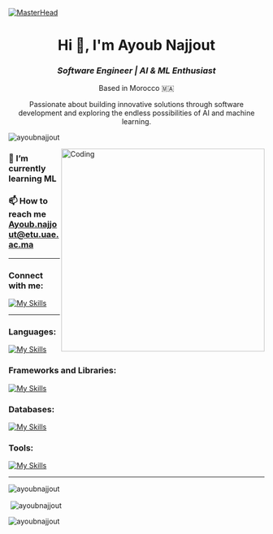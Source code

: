 [![MasterHead](https://developers.giphy.com/branch/master/static/api-512d36c09662682717108a38bbb5c57d.gif)](https://AyoubNajjout.io)

<h1 align="center">
  <b>Hi 👋, I'm Ayoub Najjout</b>  
</h1>

<h3 align="center">
  <i>Software Engineer | AI & ML Enthusiast</i>  
</h3>

<p align="center">
  Based in Morocco 🇲🇦  
</p>

<p align="center">
  Passionate about building innovative solutions through software development and exploring the endless possibilities of AI and machine learning.
</p>

<p align="left"> 
  <img src="https://komarev.com/ghpvc/?username=ayoubnajjout&label=Profile%20views&color=0e75b6&style=flat" alt="ayoubnajjout" /> 
</p>

<img align="right" alt="Coding" width="400" src="https://media.giphy.com/media/RbDKaczqWovIugyJmW/giphy.gif">

### 🌱 I’m currently learning **ML**

### 📫 How to reach me **Ayoub.najjout@etu.uae.ac.ma**

---

### Connect with me:
[![My Skills](https://skillicons.dev/icons?i=linkedin)]("https://www.linkedin.com/in/ayoubnajjout/")

---

### Languages:
[![My Skills](https://skillicons.dev/icons?i=python,java,html,css,ts,js)](https://skillicons.dev)

### Frameworks and Libraries:
[![My Skills](https://skillicons.dev/icons?i=react,angular,flutter,tailwindcss,spring,fastapi,flask)](https://skillicons.dev)

### Databases:
[![My Skills](https://skillicons.dev/icons?i=mysql,postgres,mongodb)](https://skillicons.dev)

### Tools:
[![My Skills](https://skillicons.dev/icons?i=docker,postman,git)](https://skillicons.dev)

---

<p><img align="center" src="https://github-readme-streak-stats.herokuapp.com/?user=ayoubnajjout&theme=dark" alt="ayoubnajjout" /></p>

<p>&nbsp;<img align="center" src="https://github-readme-stats.vercel.app/api?username=ayoubnajjout&show_icons=true&locale=en&theme=dark" alt="ayoubnajjout" /></p>

<p><img align="left" src="https://github-readme-stats.vercel.app/api/top-langs?username=ayoubnajjout&show_icons=true&locale=en&layout=compact&theme=dark" alt="ayoubnajjout" /></p>
